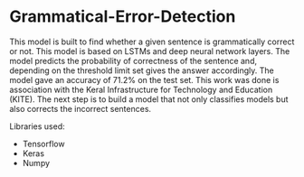 # Grammatical-Error-Detection
This model is built to find whether a given sentence is grammatically correct or not. This model is based on LSTMs and deep neural network layers. The model predicts
the probability of correctness of the sentence and, depending on the threshold limit set gives the answer accordingly. The model gave an accuracy of 71.2% on the test set.
This work was done is association with the Keral Infrastructure for Technology and Education (KITE). The next step is to build a model that not only classifies models but also corrects the incorrect sentences.

Libraries used:
- Tensorflow
- Keras
- Numpy
